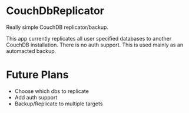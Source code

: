# CouchDbReplicator
Really simple CouchDB replicator/backup.

This app currently replicates all user specified databases to another CouchDB installation. There is no auth support. This is used mainly as an automacted backup.

# Future Plans
- Choose which dbs to replicate
- Add auth support
- Backup/Replicate to multiple targets 
